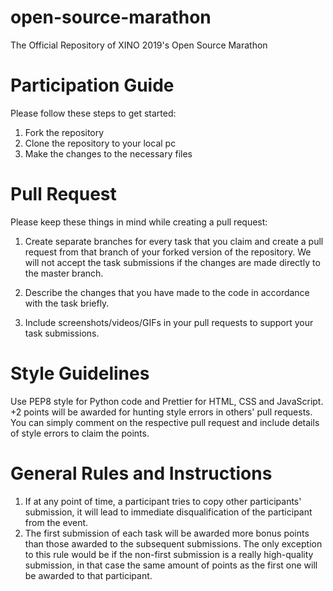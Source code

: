 # open-source-marathon
The Official Repository of XINO 2019's Open Source Marathon

# Participation Guide
Please follow these steps to get started:
1. Fork the repository
2. Clone the repository to your local pc
3. Make the changes to the necessary files

# Pull Request
Please keep these things in mind while creating a pull request:

1. Create separate branches for every task that you claim and create a pull request from that branch of your forked version of the repository. We will not accept the task submissions if the changes are made directly to the master branch.

2. Describe the changes that you have made to the code in accordance with the task briefly.

3. Include screenshots/videos/GIFs in your pull requests to support your task submissions.

# Style Guidelines
Use PEP8 style for Python code and Prettier for HTML, CSS and JavaScript. <br>
+2 points will be awarded for hunting style errors in others' pull requests. You can simply comment on the respective pull request and include details of style errors to claim the points.


# General Rules and Instructions
1. If at any point of time, a participant tries to copy other participants' submission, it will lead to immediate disqualification of the participant from the event.
2. The first submission of each task will be awarded more bonus points than those awarded to the subsequent submissions. The only exception to this rule would be if the non-first submission is a really high-quality submission, in that case the same amount of points as the first one will be awarded to that participant.
